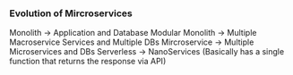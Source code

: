 

### Evolution of Mircroservices

Monolith -> Application and Database
Modular Monolith -> Multiple Macroservice Services and Multiple DBs
Mircroservice -> Multiple Microservices and DBs
Serverless -> NanoServices (Basically has a single function that returns the response via API)